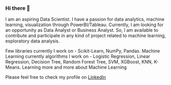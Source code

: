 ### Hi there 👋

I am an aspiring Data Scientist. I have a passion for data analytics, machine learning, visualization through PowerBI/Tableau. Currently, I am looking for an opportunity as Data Analyst or Business Analyst. So, I am available to contribute and participate in any kind of project related to machine learning, exploratory data analysis. 

Few libraries currently I work on - Scikit-Learn, NumPy, Pandas.
Machine Learning currently algorithms I work on - Logistic Regression, Linear Regression, Decision Tree, Random Forest Tree, SVM, XGBoost, KNN, K-Means.
Learning more and more about Machine Learning

Please feel free to check my profile on [LinkedIn](https://www.linkedin.com/in/suresh-gurbaxani-151390122/)

